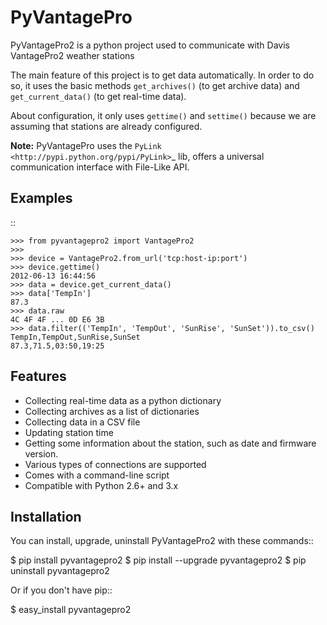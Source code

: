 PyVantagePro
============

PyVantagePro2 is a python project used to communicate with Davis VantagePro2 weather stations

The main feature of this project is to get data automatically.
In order to do so, it uses the basic methods `get_archives()`
(to get archive data) and `get_current_data()` (to get real-time data).

About configuration, it only uses `gettime()` and `settime()` because we are
assuming that stations are already configured.

**Note:** PyVantagePro uses the `PyLink <http://pypi.python.org/pypi/PyLink>`_ lib, offers a universal communication interface with File-Like API.

Examples
--------

::

    >>> from pyvantagepro2 import VantagePro2
    >>>
    >>> device = VantagePro2.from_url('tcp:host-ip:port')
    >>> device.gettime()
    2012-06-13 16:44:56
    >>> data = device.get_current_data()
    >>> data['TempIn']
    87.3
    >>> data.raw
    4C 4F 4F ... 0D E6 3B
    >>> data.filter(('TempIn', 'TempOut', 'SunRise', 'SunSet')).to_csv()
    TempIn,TempOut,SunRise,SunSet
    87.3,71.5,03:50,19:25


Features
--------

* Collecting real-time data as a python dictionary
* Collecting archives as a list of dictionaries
* Collecting data in a CSV file
* Updating station time
* Getting some information about the station, such as date and firmware version.
* Various types of connections are supported
* Comes with a command-line script
* Compatible with Python 2.6+ and 3.x


Installation
------------

You can install, upgrade, uninstall PyVantagePro2 with these commands::

  $ pip install pyvantagepro2
  $ pip install --upgrade pyvantagepro2
  $ pip uninstall pyvantagepro2

Or if you don't have pip::

  $ easy_install pyvantagepro2
